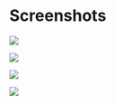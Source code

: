 # Screenshots

![](images/screenshot_1.jpg)

![](images/screenshot_2.jpg)

![](images/screenshot_3.jpg)

![](images/screenshot_4.jpg)
